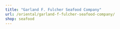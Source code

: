 ```yaml
---
title: "Garland F. Fulcher Seafood Company"
url: /oriental/garland-f-fulcher-seafood-company/
shop: seafood
---
```

